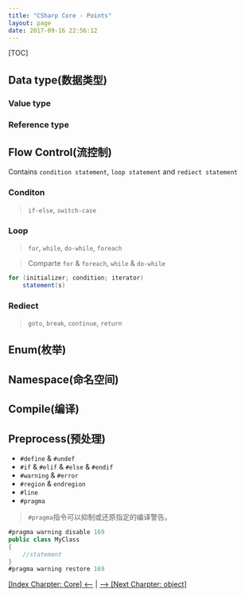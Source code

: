 ```yaml
---
title: "CSharp Core - Points"
layout: page
date: 2017-09-16 22:56:12
---
```


[TOC]

## Data type(数据类型) ##

### Value type ###

### Reference type ###

## Flow Control(流控制) ##

Contains `condition statement`, `loop statement` and `rediect statement`

### Conditon ###

> `if-else`, `switch-case`

### Loop ###

> `for`, `while`, `do-while`, `foreach`

> Comparte `for` & `foreach`, `while` & `do-while`

```csharp
for (initializer; condition; iterator)
    statement(s)
```

### Rediect ###

> `goto`, `break`, `continue`, `return`

## Enum(枚举) ##

## Namespace(命名空间) ##

## Compile(编译) ##

## Preprocess(预处理) ##

* `#define` & `#undef`
* `#if` & `#elif` & `#else` & `#endif`
* `#warning` & `#error`
* `#region` & `endregion`
* `#line`
* `#pragma`
> `#pragma`指令可以抑制或还原指定的编译警告。
```csharp
#pragma warning disable 169
public class MyClass
{
    //statement    
}
#pragma warning restore 169
```

[[Index Charpter: Core] <--](../csharp/csharp-core.html) | [--> [Next Charpter: object]](../csharp/csharp-object.html)